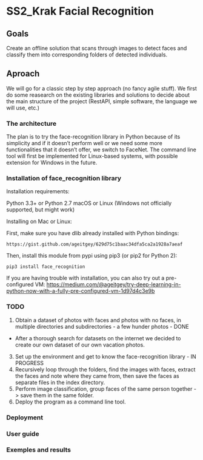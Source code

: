 # SS2_Krak Facial Recognition

## Goals
Create an offline solution that scans through images to detect faces and classify them into corresponding folders of detected individuals.

## Aproach
We will go for a classic step by step approach (no fancy agile stuff).
We first do some reasearch on the existing libraries and solutions to decide about the main structure of the project (RestAPI, simple software, the language we will use, etc.)

### The architecture
The plan is to try the face-recognition library in Python because of its simplicity and if it doesn’t perform well or we need some more functionalities that it doesn’t offer, we switch to FaceNet.
The command line tool will first be implemented for Linux-based systems, with possible extension for Windows in the future.

### Installation of face_recognition library
Installation requirements:

Python 3.3+ or Python 2.7
macOS or Linux (Windows not officially supported, but might work)

Installing on Mac or Linux:

First, make sure you have dlib already installed with Python bindings:

    https://gist.github.com/ageitgey/629d75c1baac34dfa5ca2a1928a7aeaf

Then, install this module from pypi using pip3 (or pip2 for Python 2):

    pip3 install face_recognition

If you are having trouble with installation, you can also try out a
pre-configured VM: https://medium.com/@ageitgey/try-deep-learning-in-python-now-with-a-fully-pre-configured-vm-1d97d4c3e9b


### TODO
1) Obtain a dataset of photos with faces and photos with no faces, in multiple directories and subdirectories - a few hunder photos - DONE
  * After a thorough search for datasets on the internet we decided to create our own dataset of our own vacation photos.
3) Set up the environment and get to know the face-recognition library - IN PROGRESS
4) Recursively loop through the folders, find the images with faces, extract the faces and note where they came from, then save the faces as separate files in the index directory.
5) Perform image classification, group faces of the same person together -> save them in the same folder. 
6) Deploy the program as a command line tool.

### Deployment

### User guide

### Exemples and results
